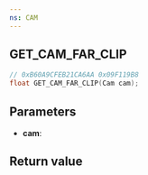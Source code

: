 ```yaml
---
ns: CAM
---
```

## GET_CAM_FAR_CLIP

```c
// 0xB60A9CFEB21CA6AA 0x09F119B8
float GET_CAM_FAR_CLIP(Cam cam);
```


## Parameters
* **cam**: 

## Return value
